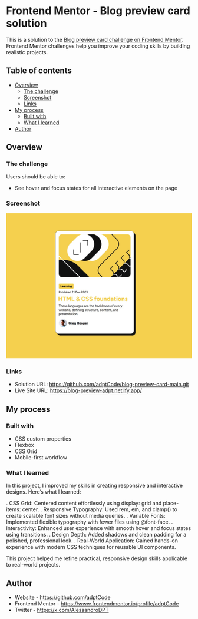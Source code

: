 # Frontend Mentor - Blog preview card solution

This is a solution to the [Blog preview card challenge on Frontend Mentor](https://www.frontendmentor.io/challenges/blog-preview-card-ckPaj01IcS). Frontend Mentor challenges help you improve your coding skills by building realistic projects. 

## Table of contents

- [Overview](#overview)
  - [The challenge](#the-challenge)
  - [Screenshot](#screenshot)
  - [Links](#links)
- [My process](#my-process)
  - [Built with](#built-with)
  - [What I learned](#what-i-learned)
- [Author](#author)


## Overview

### The challenge

Users should be able to:

- See hover and focus states for all interactive elements on the page

### Screenshot

![](./assets/images/screenshot.jpg)

### Links

- Solution URL: https://github.com/adptCode/blog-preview-card-main.git
- Live Site URL: https://blog-preview-adpt.netlify.app/

## My process

### Built with

- CSS custom properties
- Flexbox
- CSS Grid
- Mobile-first workflow

### What I learned

In this project, I improved my skills in creating responsive and interactive designs. Here’s what I learned:

. CSS Grid: Centered content effortlessly using display: grid and place-items: center.
. Responsive Typography: Used rem, em, and clamp() to create scalable font sizes without media queries.
. Variable Fonts: Implemented flexible typography with fewer files using @font-face.
. Interactivity: Enhanced user experience with smooth hover and focus states using transitions.
. Design Depth: Added shadows and clean padding for a polished, professional look.
. Real-World Application: Gained hands-on experience with modern CSS techniques for reusable UI components.

This project helped me refine practical, responsive design skills applicable to real-world projects.


## Author

- Website - https://github.com/adptCode
- Frontend Mentor - https://www.frontendmentor.io/profile/adptCode
- Twitter - https://x.com/AlessandroDPT
